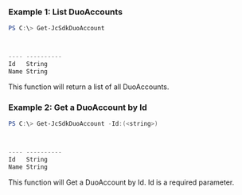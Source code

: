 ### Example 1: List DuoAccounts
```powershell
PS C:\> Get-JcSdkDuoAccount



---- ----------
Id   String
Name String


```

This function will return a list of all DuoAccounts.

### Example 2: Get a DuoAccount by Id
```powershell
PS C:\> Get-JcSdkDuoAccount -Id:(<string>)



---- ----------
Id   String
Name String


```

This function will Get a DuoAccount by Id. Id is a required parameter.

